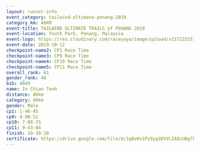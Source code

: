 ```yaml
---
layout: runner-info 
event_category: tailwind-ultimate-penang-2019 
category_km: 40KM 
event-title: TAILWIND ULTIMATE TRAILS of PENANG 2019 
event-location: Youth Park, Penang, Malaysia 
event-logo: https://res.cloudinary.com/raceyaya/image/upload/v1572252513/logo/utop-2019_h9tzys.jpg 
event-date: 2019-10-12 
checkpoint-name2: CP1 Race Time 
checkpoint-name3: CP9 Race Time 
checkpoint-name4: CP10 Race Time 
checkpoint-name5: CP11 Race Time 
overall_rank: 61
gender_rank: 48
bib: 4049
name: In Chian Teoh
distance: 40km
category: 40km
gender: Male
cp1: 1-46-45
cp9: 4-00-51
cp10: 7-08-35
cp11: 9-43-04
finish: 10-39-28
certificate: https://drive.google.com/file/d/1q0v0v1Py9yg3DVVLIAQcUBg7kBdp0uEr/view?usp=sharing
---
```

